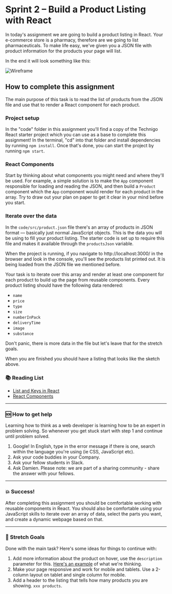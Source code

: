 # Sprint 2 – Build a Product Listing with React

In today's assignment we are going to build a product listing in React. Your e-commerce store is a pharmacy, therefore are we going to list pharmaceuticals. To make life easy, we've given you a JSON file with product information for the products your page will list.

In the end it will look something like this:

![Wireframe](https://github.com/Technigo/assignment-product-page/blob/master/wireframe_products.png)

## How to complete this assignment

The main purpose of this task is to read the list of products from the JSON file and use that to render a React component for each product.

### Project setup

In the "code" folder in this assignment you'll find a copy of the Technigo React starter project which you can use as a base to complete this assignment! In the terminal, "cd" into that folder and install dependencies by running `npm install`. Once that's done, you can start the project by running `npm start`.

### React Components

Start by thinking about what components you might need and where they'll be used. For example, a simple solution is to make the `App` component responsible for loading and reading the JSON, and then build a `Product` component which the `App` component would render for each product in the array. Try to draw out your plan on paper to get it clear in your mind before you start.

### Iterate over the data

In the `code/src/product.json` file there's an array of products in JSON format –– basically just normal JavaScript objects. This is the data you will be using to fill your product listing. The starter code is set up to require this file and makes it available through the `productsJson` variable.

When the project is running, if you navigate to http://localhost:3000/ in the browser and look in the console, you'll see the products list printed out. It is being loaded from the JSON file we mentioned before.

Your task is to iterate over this array and render at least one component for each product to build up the page from reusable components. Every product listing should have the following data rendered:

* `name`
* `price`
* `type`
* `size`
* `numberInPack`
* `deliveryTime`
* `image`
* `substance`

Don't panic, there is more data in the file but let's leave that for the stretch goals.

When you are finished you should have a listing that looks like the sketch above.

### :books: Reading List

* [List and Keys in React](https://reactjs.org/docs/lists-and-keys.html)
* [React Components](https://reactjs.org/docs/react-component.html)

---

### :sos: How to get help
Learning how to think as a web developer is learning how to be an expert in problem solving. So whenever you get stuck start with step 1 and continue until problem solved.

1. Google! In English, type in the error message if there is one, search within the language you're using (ie CSS, JavaScript etc).
2. Ask your code buddies in your Company.
3. Ask your fellow students in Slack.
4. Ask Damien. Please note: we are part of a sharing community - share the answer with your fellows.

---

### :boom: Success!

After completing this assignment you should be comfortable working with reusable components in React. You should also be comfortable using your JavaScript skills to iterate over an array of data, select the parts you want, and create a dynamic webpage based on that.

---

### :runner: Stretch Goals

Done with the main task? Here's some ideas for things to continue with:

1. Add more information about the product on hover, use the `description` parameter for this. [Here's an example](https://www.apoteket.se/kategori/erbjudanden/) of what we're thinking.
1. Make your page responsive and work for mobile and tablets. Use a 2-column layout on tablet and single column for mobile.
1. Add a header to the listing that tells how many products you are showing. `xxx products`.
